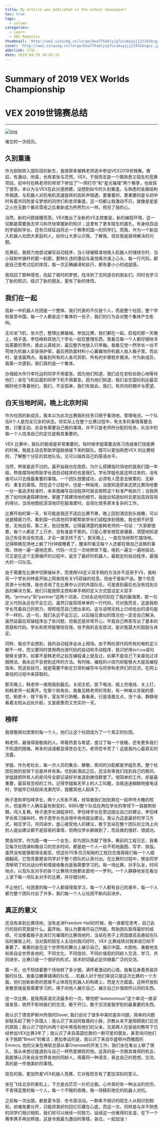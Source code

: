 ```yaml
---
title: My article was published in the school newspaper!
toc: true
tags:
  - column
categories:
  - Learn
  - VEX Robotics
thumbnail: 'http://ww1.sinaimg.cn/large/bea775ably1g7ucu6uyyjj23342bcgzz.jpg'
cover: 'http://ww1.sinaimg.cn/large/bea775ably1g7ucu6uyyjj23342bcgzz.jpg'
abbrlink: 175c
date: 2019-04-29 16:43:33
---
```


# Summary of 2019 VEX Worlds Championship

# VEX 2019世锦赛总结

------

[![img](http://ww1.sinaimg.cn/large/bea775ably1g495bkhmssj22a13a44qr.jpg)](http://ww1.sinaimg.cn/large/bea775ably1g495bkhmssj22a13a44qr.jpg)

难忘的一次经历。

## 久别重逢

作为刚刚转入国际班的新生，我很荣幸被韩老师选中参加VEX2019世锦赛。赛前，有激动、欣喜，也有紧张与茫然。VEX，于我而言是一个既熟悉又陌生的竞赛项目。初中时在韩老师的带领下参加了“一网打尽”和“星光璀璨”两个赛季，也收获了很多。本以为与VEX在此分道扬镳，没想到如今的久别重逢。与熟悉的金属结构件相遇、与机器人对抗电机高速旋转的齿轮声相遇，更重要的，更重要的是与初中时有着共同热爱与梦想的同学们和老师重逢。这一切都让我激动不已，就像是星星之火在无数个暴风雪夜之后重新成为熊熊烈火一样，照亮了我的心。

当然，新的问题接踵而至。VEX推出了全新的V5主控套装，新的编程环境，这一切都是需要我去学习和尽快掌握新的知识；这里有了更多陌生的面孔，有身经百战的学姐和学长、还有已经征战将近一个赛季的国一的同学们。而我，作为一个新加入机器人社团大家庭的人，如何让大家认识我、了解我、信任我是亟待解决的问题。

<!--more-->

在赛前，我努力地尝试编写自动程序，当小球被精准地吸入机器人的储球仓时、当小球射中旗杆的那一刹那，那种久违的激动与喜悦再次涌上心头，每一行代码，都是自己思考过后的体现，每一次正确编译和执行，都有着小小的成就感。

我找回了那种感觉，拾起了彼时的梦想，找寻到了志同道合的朋友们。同时也学习了新的知识，结识了新的朋友，更有了新的体悟。

## 我们在一起

高新一中机器人社团是一个整体，我们代表的不仅是个人，而是整个社团，整个学校甚至中国。每一个人都是这个集体的一份子，我们的行为会对整个集体产生影响。

无论坐飞机，坐大巴，整理比赛器械，参加比赛，我们都在一起。启程的那一天晚上，杨子逸、李恺峰和其他几个学长一起在整理东西，我看见每一个人都仔细地寻找需要的零件，彼此认真核对，最后整齐地放入行李箱。我看见党一然学长一丝不苟地为机器人安装保护架，最后用防震材料小心翼翼地将机器人放入箱子里。而此时，是凌晨两点。我看到所有的人各司其职、所有的步骤稳步推进。作为新成员，我第一次感到，我们真的是一个集体。

办理超大件行李托运的同学不用着急，因为他们知道，我们会在安检处耐心地等待他们；坐在飞机后面的同学下机不用着急，因为他们知道，我们会在国际到达最显眼的地方等着他们。我们，不会孤单，我们有彼此。我们，有共同的期许与愿望。

## 白天当地时间，晚上北京时间

作为社团的新成员，我本以为此次比赛我的任务只限于看场地、管理电池，一个队伍8个人是完全冗余的状态。但实际上在整个比赛过程中，有太多的事情需要去做，只要主动，总会有需要自己做的事情，并不只是老师所分配的任务。队伍中的每一个人找准自己的定位是极其重要的。

VEX 比赛中，联队的联络是非常重要的。有时候学姐需要去练习场或者打技能赛的时候，我就主动去帮助学姐联络接下来的联队。既可以更加熟悉VEX 的比赛规则，了解整个分区的其他队伍，又可以锻炼自己的英语水平。

当然，熬夜是逃不过的。最开始我也在抱怨，为什么搭建临时场地的是我们国一年级，熬夜摆场地帮助学长调自动程序的也是我们。学长学姐也是这样过来的，没有谁可以只去做最重要的事情。一个团队想要成功，必须有人愿意去做累的、无聊的、重复的事情。而在这个过程中，也是一种锻炼，当我知道原来还原比赛场地要一分一毫追求标准时，未来我编写自动程序时就会按照这个标准严格执行；当我熟悉了如何快速搭建场地，掌握了搭建场地的细节，我就会知道如何去更加高效容易的得分。当场地图纸深深地印在脑海里时，会简化很多原本复杂的工作。

比赛开始的第一天，有可能是我还不适应比赛节奏，晚上回到酒店到头就睡，可以说是精疲力尽。看到国一的其他同学都帮助学长们调程序到很晚，我也很不好意思，无地自容。第二天，依旧很累。记得最清楚的是韩老师的一句话：“大家都很累，每个人都走了上万步，没有谁是不累的。只是心里有根弦紧绷着，清楚地知道自己有任务没有完成，才会一直坚持下去”。那天晚上，一直在场地帮忙摆场地。记得稍微在场地上躺了1分钟就睡着了，醒来时看见每个人还都在做自己该做的事情。场地一遍一遍地还原、代码一次又一次地修改下载、电机一遍又一遍地驱动，可正是在这个无限循环的过程中，诞生了最好的机器人，最稳定的自动程序，最强大的一只队伍。

由于需要在比赛中切换操纵手，而使用V4定义双手柄的方法并不适用于V5，我和另一个学长何林睿开始上网查找有关V5双操的信息。但由于是新产品，整个信息资源十分有限，我也咨询了在比赛中认识的外国队伍，可是直到最后也没有找到合适的解决方案。我们只能按照主控和单手柄的定义方式尝试定义双手柄。“primary”和“partner”这两个词语，已经永远地印刻在了我的脑海里，那一句定义代码永远也不会忘记。虽然只是简简单单的一行代码，可对我而言，这是我和学长凭着自己的努力，按照规范自己想出来的。这与说明文档上已经给出的语句是不一样的。这一句，我们永远不会忘记，以后碰见类似的情况也一定会自己解决。虽然说最后双操程序出了些问题，但我还是非常开心，毕竟自己熬夜写出了基本的思路和代码。学长和老师能够信任我，给予我机会去尝试，是对我莫大的鼓励与肯定。

同样，我也不会想到，我的自动程序会派上用场。由于两份源代码所有的电机定义都不一样，而又要同时使用两份源代码的自动和手动程序，我只好用`define`语句替换关键字。如果不是韩老师之前在编程课上提及过，如果不是自己下来查找过详细用法，我永远不会想到这样的方法。有时候，编程的小技巧却能够大大提高编程效率。而这些技巧，就是需要不断在日常的编写中与同学和老师们的交流，在网上查找的过程中来获取的。

那天晚上，韩老师一直陪我到最后。关闭主机、拔下电池、插上充电线、关上灯，和韩老师一起离开。在那个转角处，我看见韩老师的背影，有一种难以言喻的感觉。刷房卡，按下扳手，室友早已熟睡。看看表，已是凌晨五点，洗个澡，静静地看着太阳从远处升起，又是疲惫而又充实的一天。

## 榜样

我很敬佩社团里的每一个人，他们让这个社团成为了一个真正的社团。

韩老师，最值得我敬佩的人。带着热爱与希望，度过了每一个夜晚，还有更多我们不知道的困难。再多的话语都显得苍白无力，老师您辛苦了！这是我内心最真实的流露。

学姐，作为老社长，每一次人员的集合、解散，房间的分配都是学姐负责。整个社团在她的安排下总是井井有条。住到新酒店之后，还没有等我们找到自己的房间，学姐就把所有人的房间号全部记录好并发送到微信群里了。很简单的工作，却是最重要，最容易忽视的工作。记得学姐每天早上的人工叫醒，当我迷迷糊糊地接电话时，学姐早已经起床洗漱完毕，提醒其他人起床了。

杨子逸和李恺峰学长，两个人形影不离，经常被我们拍到靠在一起呼呼大睡的照片。但是两个人确实最有默契的，666U整个队伍在两位学长的带领下一路披荆斩棘，闯入复赛。杨子逸学长调程序时，李恺峰学长在旁边提出自己的建议，李恺峰学长练习操纵时，杨子逸学长也会很中肯地提出建议。我认为这是最好的学习方式，相互学习，共同进步。虚心接受他人的建议，敢于去站在整个团队的立场上向别人提出建议都不是容易的事情，但两位学长都做到了，而且做的很好、很成功。

樊金同学，作为国一唯一一个女生，却为团队贡献了很多。赛前的工程日志，我看见每次社团课和晚自习的空余时间，都是她一个人一丝不苟地画图、写字、排版。虽然没有能够取得全能奖，但这份70多页沉甸甸的工程日志值得我们每一个人细细翻阅，它饱含着樊金同学对于整个团队的认真付出。在比赛的过程中，樊金同学清晰明了的对战分析和情报收集也是我需要学习的。每一场比赛，对手队友，时间地点，以及队友对手的各个比赛场次她都全面地一一罗列。一个人静静地坐在看台上录下每一场队友对手的比赛，并仔细分析。

不止他们，社团里的每一个人都值得我学习，每一个人都有自己的艰辛，每一个人都为整个团队付出了许多，我们每一个人让社团不断向前进步。

## 真正的意义

还没有来到比赛场地，没有走进Freedom Hall的时候，我一直都在思考，自己此行的目的究竟是什么。最开始，我认为要竭尽自己所能，帮助团队取得最好的成绩。可当推着箱子走进灯光璀璨的比赛场地时，当站在凳子上将国旗高高悬挂在队伍的展板上时，当对面的陌生人主动向我问好时，VEX 比赛成绩对我来说已经不重要了，重要的是在这个世界性的舞台上展示自己，展示中国。大胆地、勇敢地去和来自全世界各地的、不同文化、不同信仰、不同价值观的同龄人交流、学习、共同进步。比赛只是一个很好的形式，技术的切磋必定伴随着广泛的交流。

第一天，也不知绕着整个场地转了多少圈，满怀着激动的心情。我看见身着奇装异服的队伍、我看见糖果铺满的队伍……机器人对于他们来说只是这次比赛的一个方面，他们创新新奇的思维不止体现在机器人的构建上，而是方方面面。这种开放和发散思维是我需要学习的，用于向他人展示自己、展示自己价值观所认同的东西。

这一次比赛，是我用英语交流最多的一次。哪怕把“autonomous”这个单词一直读错发音，依然不影响我们的交流，敢于开口，敢于交流是我学到的最重要的东西。

我认识了德克萨斯州热情的Dover, 我们谈论了很多中美的差异问题，简单的问题却联系起了两个异国人；我认识了来自阿联酋的小胖，宗教从来不是阻碍我们交流的原因；我认识了纽约州两个初中男孩和他们的父亲，兄弟两人在爸爸的教导下已经参加VEX比赛3年了；我认识了来自英国伦敦的一群可爱的朋友，甚至询问他们关于脱欧“Brexit”的看法；更加幸运的是，我认识了来自华盛顿州西雅图的Emrecs, 他的父亲在微软总部从事Onenote的开发工作。我们坐在看台上聊了很久，我从未想过能遇到与自己一样热爱微软的他。这真的是一次极其难得的机会，我能够认识来自全世界各地的同龄人，用着同一种语言，表达自己的思想。交流，真的是一件很美妙的事情。

现在的我，更加热爱VEX机器人竞赛，它对我而言有了更加深刻的意义。

坐在飞往北京的客机上，下方是白茫茫一片的北极。心中真的有一种淡淡的忧伤，不舍得这里的每一个人，每一个不眠的夜晚，每一场精彩绝伦的机器人对抗。

之前每一次出国，都是夏令营、冬令营活动。一群素不相识的陌生人从相识到相知，却难免要分开，只能将美好的回忆珍藏在心底。而这一次，同样是与并不熟悉的同学们相识相知，我们却可以继续一同努力，延续这一份难得的友谊，在下一个赛季携手再创辉煌。这是令我最为激动的事情，各位，一起加油！